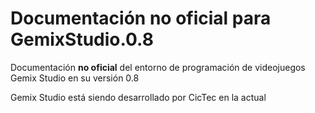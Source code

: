 # Documentación no oficial para GemixStudio.0.8

Documentación **no oficial** del entorno de programación de videojuegos Gemix Studio en su versión 0.8

Gemix Studio está siendo desarrollado por CicTec en la actual
